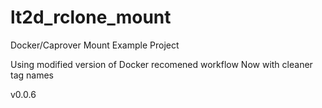 # lt2d_rclone_mount
Docker/Caprover Mount Example Project

Using modified version of Docker recomened workflow
Now with cleaner tag names

v0.0.6
